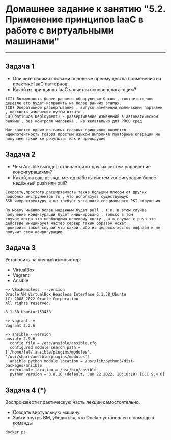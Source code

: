 
# Домашнее задание к занятию "5.2. Применение принципов IaaC в работе с виртуальными машинами"

---

## Задача 1

- Опишите своими словами основные преимущества применения на практике IaaC паттернов.
- Какой из принципов IaaC является основополагающим?

```
(CI) Возможность более раннего обнаружения багов , соответственно дешевле его будет исправить на более ранних этапах.
(CD) Оперативное развертывание , выпуск изменений маленькими партиями , легкость изменения путём отката .
CD(Continuos Deployment) - развёртывание изменений в автоматическом режиме , без контроля человека , не желательно для PROD сред
```
```
Мне кажется одним из самых главных принципов является - идемпотентность говоря простым языком выполняя повторные операции мы 
получаем такой же результат как и предыдущие 
```

## Задача 2

- Чем Ansible выгодно отличается от других систем управление конфигурациями?
- Какой, на ваш взгляд, метод работы систем конфигурации более надёжный push или pull?
````
Скорость,простота,расширяемость также большим плюсом от других подобных инструментов то , что использует существующую 
SSH инфраструктуру и не требует установки специального PKI окружения
````
````
По моему мнению более надежным будет pull , т.к. в этом случае получение конфигурации будет инициировано , только в том
случае когда это необходимо целевому хосту , а в случае с push это действие инициирует мастер сервер таким образом может
произойти такой случай что какой либо из целевых хостов оффлайн и не получит свою конфигурацию
````


## Задача 3

Установить на личный компьютер:

- VirtualBox
- Vagrant
- Ansible

```
~> VBoxHeadless  --version
Oracle VM VirtualBox Headless Interface 6.1.38_Ubuntu
(C) 2008-2022 Oracle Corporation
All rights reserved.

6.1.38_Ubuntur153438

~> vagrant -v
Vagrant 2.2.6

~> ansible --version
ansible 2.9.6
  config file = /etc/ansible/ansible.cfg
  configured module search path = ['/home/fel/.ansible/plugins/modules', '/usr/share/ansible/plugins/modules']
  ansible python module location = /usr/lib/python3/dist-packages/ansible
  executable location = /usr/bin/ansible
  python version = 3.8.10 (default, Jun 22 2022, 20:18:18) [GCC 9.4.0]

```

## Задача 4 (*)

Воспроизвести практическую часть лекции самостоятельно.

- Создать виртуальную машину.
- Зайти внутрь ВМ, убедиться, что Docker установлен с помощью команды
```
docker ps
```
